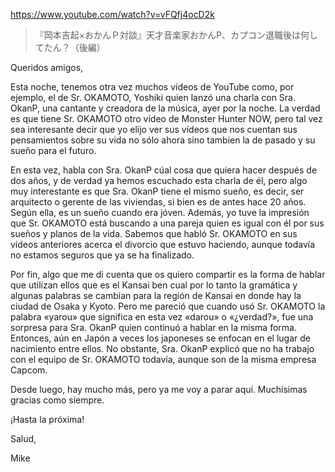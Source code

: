 https://www.youtube.com/watch?v=vFQfj4ocD2k

> 『岡本吉起×おかんＰ対談』天才音楽家おかんP、カプコン退職後は何してたん？（後編） 

Queridos amigos,

Esta noche, tenemos otra vez muchos vídeos de YouTube como, por ejemplo, el de Sr. OKAMOTO, Yoshiki quien lanzó una charla con Sra. OkanP, una  cantante y creadora de la música, ayer por la noche. La verdad es que tiene Sr. OKAMOTO otro vídeo de Monster Hunter NOW, pero tal vez sea interesante decir que yo elijo ver sus vídeos que nos cuentan sus pensamientos sobre su vida no sólo ahora sino tambien la de pasado y su sueño para el futuro.

En esta vez, habla con Sra. OkanP cúal cosa que quiera hacer después de dos años, y de verdad ya hemos escuchado esta charla de él, pero algo muy interestante es que Sra. OkanP tiene el mismo sueño, es decir, ser arquitecto o gerente de las viviendas, si bien es de antes hace 20 años. Según ella, es un sueño cuando era jóven. Además, yo tuve la impresión que Sr. OKAMOTO está buscando a una pareja quien es igual con él por sus sueños y planos de la vida. Sabemos que habló Sr. OKAMOTO en sus vídeos anteriores acerca el divorcio que estuvo haciendo, aunque todavía no estamos seguros que ya se ha finalizado.

Por fin, algo que me di cuenta que os quiero compartir es la forma de hablar que utilizan ellos que es el Kansai ben cual por lo tanto la gramática y algunas palabras se cambian para la región de Kansai en donde hay la ciudad de Osaka y Kyoto. Pero me pareció que cuando usó Sr. OKAMOTO la palabra «yarou» que significa en esta vez «darou» o «¿verdad?», fue una sorpresa para Sra. OkanP quien continuó a hablar en la misma forma. Entonces, aún en Japón a veces los japoneses se enfocan en el lugar de nacimiento entre ellos. No obstante, Sra. OkanP explicó que no ha trabajo con el equipo de Sr. OKAMOTO todavía, aunque son de la misma empresa Capcom. 

Desde luego, hay mucho más, pero ya me voy a parar aquí. Muchísimas gracias como siempre.

¡Hasta la próxima!

Salud,

Mike
